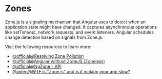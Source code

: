 # Zones

Zone.js is a signaling mechanism that Angular uses to detect when an application state might have changed. It captures asynchronous operations like setTimeout, network requests, and event listeners. Angular schedules change detection based on signals from Zone.js.

Visit the following resources to learn more:

- [@official@Resolving Zone Pollution](https://angular.dev/best-practices/zone-pollution)
- [@official@Angular without ZoneJS (Zoneless)](https://angular.dev/guide/experimental/zoneless)
- [@official@NgZone - API](https://angular.dev/api/core/NgZone)
- [@video@WTF is "Zone.js" and is it making your app slow?](https://www.youtube.com/watch?v=lmrf_gPIOZU)